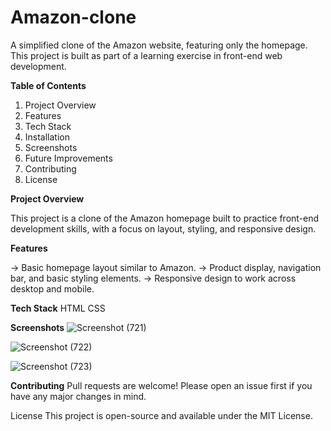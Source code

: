 # Amazon-clone
A simplified clone of the Amazon website, featuring only the homepage. This project is built as part of a learning exercise in front-end web development.

**Table of Contents**
1. Project Overview
2. Features
3. Tech Stack
4. Installation
5. Screenshots
6. Future Improvements
7. Contributing
8. License
   
**Project Overview**

This project is a clone of the Amazon homepage built to practice front-end development skills, with a focus on layout, styling, and responsive design.

**Features**

-> Basic homepage layout similar to Amazon.
-> Product display, navigation bar, and basic styling elements.
-> Responsive design to work across desktop and mobile.

**Tech Stack**
HTML
CSS

**Screenshots**
![Screenshot (721)](https://github.com/user-attachments/assets/6d680fbb-f01e-47b6-916a-2fdeed593e48)

![Screenshot (722)](https://github.com/user-attachments/assets/438bba37-9ca0-4d45-b411-46b824c4fe39)

![Screenshot (723)](https://github.com/user-attachments/assets/0bc9ba5e-e175-4f13-9a62-d001b08e9f1e)


**Contributing**
Pull requests are welcome! Please open an issue first if you have any major changes in mind.

License
This project is open-source and available under the MIT License.

